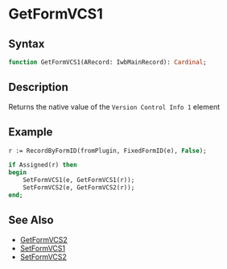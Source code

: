 # GetFormVCS1

## Syntax

```pascal
function GetFormVCS1(ARecord: IwbMainRecord): Cardinal;
```

## Description

Returns the native value of the `Version Control Info 1` element

## Example

```pascal
r := RecordByFormID(fromPlugin, FixedFormID(e), False);

if Assigned(r) then
begin
	SetFormVCS1(e, GetFormVCS1(r));
	SetFormVCS2(e, GetFormVCS2(r));
end;
```

## See Also

- [GetFormVCS2](IwbMainRecord_GetFormVCS2.md)
- [SetFormVCS1](IwbMainRecord_SetFormVCS1.md)
- [SetFormVCS2](IwbMainRecord_SetFormVCS2.md)
